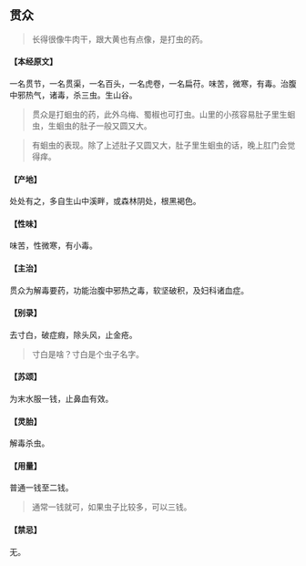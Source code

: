 ## 贯众

> 长得很像牛肉干，跟大黄也有点像，是打虫的药。

#### 【本经原文】
一名贯节，一名贯渠，一名百头，一名虎卷，一名扁苻。味苦，微寒，有毒。治腹中邪热气，诸毒，杀三虫。生山谷。

> 贯众是打蛔虫的药，此外乌梅、蜀椒也可打虫。山里的小孩容易肚子里生蛔虫，生蛔虫的肚子一般又圆又大。

> 有蛔虫的表现。除了上述肚子又圆又大，肚子里生蛔虫的话，晚上肛门会觉得痒。

#### 【产地】
处处有之，多自生山中溪畔，或森林阴处，根黑褐色。
#### 【性味】
味苦，性微寒，有小毒。
#### 【主治】
贯众为解毒要药，功能治腹中邪热之毒，软坚破积，及妇科诸血症。
#### 【别录】
去寸白，破症瘕，除头风，止金疮。

> 寸白是啥？寸白是个虫子名字。

#### 【苏颂】
为末水服一钱，止鼻血有效。
#### 【灵胎】
解毒杀虫。
#### 【用量】
普通一钱至二钱。

> 通常一钱就可，如果虫子比较多，可以三钱。

#### 【禁忌】
无。